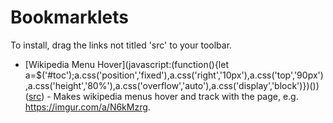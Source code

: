 
# Bookmarklets

To install, drag the links not titled 'src' to your toolbar.


*	[Wikipedia Menu Hover](javascript:(function(){let a=$(&#39;#toc&#39;);a.css(&#39;position&#39;,&#39;fixed&#39;),a.css(&#39;right&#39;,&#39;10px&#39;),a.css(&#39;top&#39;,&#39;90px&#39;),a.css(&#39;height&#39;,&#39;80%&#39;),a.css(&#39;overflow&#39;,&#39;auto&#39;),a.css(&#39;display&#39;,&#39;block&#39;)})()) ([src](https://github.com/spudtrooper/bookmarklets/blob/main/js/wikipedia-toc.js)) - Makes wikipedia menus hover and track with the page, e.g. https://imgur.com/a/N6kMzrg.

		